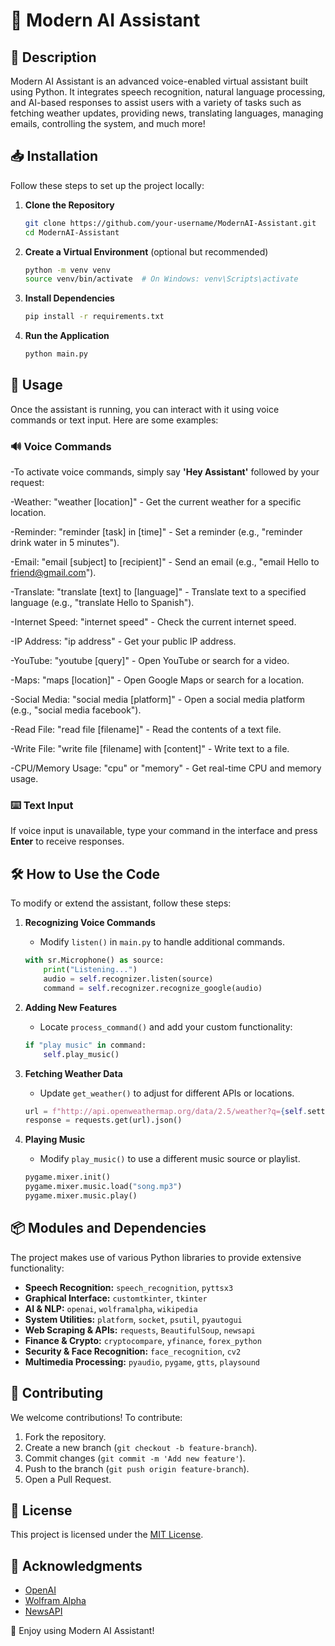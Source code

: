 # 🚀 Modern AI Assistant

## 📝 Description
Modern AI Assistant is an advanced voice-enabled virtual assistant built using Python. It integrates speech recognition, natural language processing, and AI-based responses to assist users with a variety of tasks such as fetching weather updates, providing news, translating languages, managing emails, controlling the system, and much more!

## 📥 Installation
Follow these steps to set up the project locally:

1. **Clone the Repository**
   ```bash
   git clone https://github.com/your-username/ModernAI-Assistant.git
   cd ModernAI-Assistant
   ```
   

2. **Create a Virtual Environment** (optional but recommended)
   ```bash
   python -m venv venv
   source venv/bin/activate  # On Windows: venv\Scripts\activate
   ```

3. **Install Dependencies**
   ```bash
   pip install -r requirements.txt
   ```

4. **Run the Application**
   ```bash
   python main.py
   ```

## 🎯 Usage
Once the assistant is running, you can interact with it using voice commands or text input. Here are some examples:

### 🔊 Voice Commands
-To activate voice commands, simply say **'Hey Assistant'** followed by your request:

-Weather: "weather [location]" - Get the current weather for a specific location.

-Reminder: "reminder [task] in [time]" - Set a reminder (e.g., "reminder drink water in 5 minutes").

-Email: "email [subject] to [recipient]" - Send an email (e.g., "email Hello to friend@gmail.com").

-Translate: "translate [text] to [language]" - Translate text to a specified language (e.g., "translate Hello to Spanish").

-Internet Speed: "internet speed" - Check the current internet speed.

-IP Address: "ip address" - Get your public IP address.

-YouTube: "youtube [query]" - Open YouTube or search for a video.

-Maps: "maps [location]" - Open Google Maps or search for a location.

-Social Media: "social media [platform]" - Open a social media platform (e.g., "social media facebook").

-Read File: "read file [filename]" - Read the contents of a text file.

-Write File: "write file [filename] with [content]" - Write text to a file.

-CPU/Memory Usage: "cpu" or "memory" - Get real-time CPU and memory usage.

### ⌨️ Text Input
If voice input is unavailable, type your command in the interface and press **Enter** to receive responses.

## 🛠 How to Use the Code
To modify or extend the assistant, follow these steps:

1. **Recognizing Voice Commands**
   - Modify `listen()` in `main.py` to handle additional commands.
   ```python
   with sr.Microphone() as source:
       print("Listening...")
       audio = self.recognizer.listen(source)
       command = self.recognizer.recognize_google(audio)
   ```

2. **Adding New Features**
   - Locate `process_command()` and add your custom functionality:
   ```python
   if "play music" in command:
       self.play_music()
   ```

3. **Fetching Weather Data**
   - Update `get_weather()` to adjust for different APIs or locations.
   ```python
   url = f"http://api.openweathermap.org/data/2.5/weather?q={self.settings['city']}&appid={self.settings['weather_api_key']}&units=metric"
   response = requests.get(url).json()
   ```

4. **Playing Music**
   - Modify `play_music()` to use a different music source or playlist.
   ```python
   pygame.mixer.init()
   pygame.mixer.music.load("song.mp3")
   pygame.mixer.music.play()
   ```

## 📦 Modules and Dependencies
The project makes use of various Python libraries to provide extensive functionality:

- **Speech Recognition:** `speech_recognition`, `pyttsx3`
- **Graphical Interface:** `customtkinter`, `tkinter`
- **AI & NLP:** `openai`, `wolframalpha`, `wikipedia`
- **System Utilities:** `platform`, `socket`, `psutil`, `pyautogui`
- **Web Scraping & APIs:** `requests`, `BeautifulSoup`, `newsapi`
- **Finance & Crypto:** `cryptocompare`, `yfinance`, `forex_python`
- **Security & Face Recognition:** `face_recognition`, `cv2`
- **Multimedia Processing:** `pyaudio`, `pygame`, `gtts`, `playsound`

## 🤝 Contributing
We welcome contributions! To contribute:
1. Fork the repository.
2. Create a new branch (`git checkout -b feature-branch`).
3. Commit changes (`git commit -m 'Add new feature'`).
4. Push to the branch (`git push origin feature-branch`).
5. Open a Pull Request.

## 📜 License
This project is licensed under the [MIT License](LICENSE).

## 🙌 Acknowledgments
- [OpenAI](https://openai.com/)
- [Wolfram Alpha](https://www.wolframalpha.com/)
- [NewsAPI](https://newsapi.org/)

🎉 Enjoy using Modern AI Assistant!

